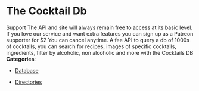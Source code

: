 # The Cocktail Db


Support The API and site will always remain free to access at its basic level. If you love our service and want extra features you can sign up as a Patreon supporter for $2 You can cancel anytime. A fee API to query a db of 1000s of cocktails, you can search for recipes, images of specific cocktails, ingredients, filter by alcoholic, non alcoholic and more with the Cocktails DB
**Categories**:

- [Database](https://github/awesome-apis/awesome-apis#database)

- [Directories](https://github/awesome-apis/awesome-apis#directories)



